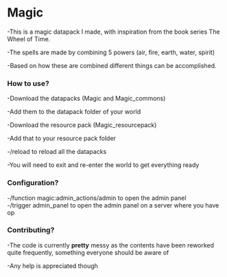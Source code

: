 # Magic
-This is a magic datapack I made, with inspiration from the book series The Wheel of Time.  

-The spells are made by combining 5 powers (air, fire, earth, water, spirit)  

-Based on how these are combined different things can be accomplished.  


### How to use?
-Download the datapacks (Magic and Magic_commons)  

-Add them to the datapack folder of your world  

-Download the resource pack (Magic_resourcepack)  

-Add that to your resource pack folder

-/reload to reload all the datapacks  

-You will need to exit and re-enter the world to get everything ready

### Configuration?
-/function magic:admin_actions/admin to open the admin panel  
-/trigger admin_panel to open the admin panel on a server where you have op  




### Contributing?
-The code is currently **pretty** messy as the contents have been reworked quite frequently, something everyone should be aware of  

-Any help is appreciated though  

